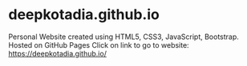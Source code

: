 # deepkotadia.github.io
Personal Website created using HTML5, CSS3, JavaScript, Bootstrap. Hosted on GitHub Pages
Click on link to go to website: https://deepkotadia.github.io/
